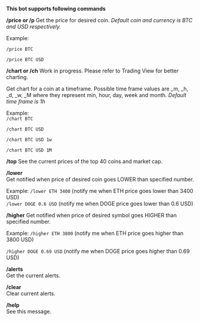 <b>This bot supports following commands</b>

<b>/price or /p</b>
Get the price for desired coin. <i>Default coin and currency is BTC and USD respectively.</i>

Example:  

<code>/price BTC</code>

<code>/price BTC USD</code>

<b>/chart or /ch</b> 
Work in progress. Please refer to Trading View for better charting.

Get chart for a coin at a timeframe. Possible time frame values are _m, _h, _d, _w, _M where they represent min, hour, day, week and month. <i>Default time frame is 1h</i>

Example:  
<code>/chart BTC</code>

<code>/chart BTC USD</code>

<code>/chart BTC USD 1w</code>

<code>/chart BTC USD 1M</code>

<b>/top</b> 
See the current prices of the top 40 coins and market cap.

<b>/lower</b>  
Get notified when price of desired coin goes LOWER than specified number.

Example:
<code>/lower ETH 3400</code> (notify me when ETH price goes lower than 3400 USD)  
<code>/lower DOGE 0.6 USD</code> (notify me when DOGE price goes lower than 0.6 USD)  

<b>/higher</b> 
Get notified when price of desired symbol goes HIGHER than specified number.

Example:
<code>/higher ETH 3800</code> (notify me when ETH price goes higher than 3800 USD)  

<code>/higher DOGE 0.69 USD</code> (notify me when DOGE price goes higher than 0.69 USD)  

<b>/alerts</b>  
Get the current alerts.

<b>/clear</b>  
Clear current alerts.

<b>/help</b>  
See this message.

